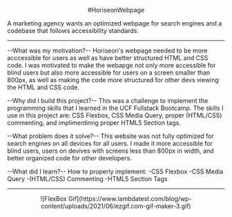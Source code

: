 <p align="center">
    #HoriseonWebpage
</p>
A marketing agency wants an optimized webpage for search engines and a codebase that follows accessibility standards.

-------------------------------------------------------------------------------------------------

--What was my motivation?--
Horiseon's webpage needed to be more acccessible for users as well as have better structured HTML and CSS code. I was motivated to make the webapge not only more accessible for blind users but also more accessible for users on a screen smaller than 800px, as well as making the code more structured for other devs viewing the HTML and CSS code.

--Why did I build this project?--
This was a challenge to implement the programming skills that I learned in the UCF Fullstack Bootcamp. The skills I use in this project are: CSS Flexbox, CSS Media Query, proper (HTML/CSS) commenting, and implimentinng proper HTML5 Section tags.

--What problem does it solve?--
This website was not fully optimized for search engines on all devices for all users. I made it more accessible for blind users, users on devives with screens less than 800px in width, and better organized code for other developers.

--What did I learn?--
  How to properly implement:
    -CSS Flexbox
    -CSS Media Query
    -(HTML/CSS) Commenting
    -HTML5 Section Tags

-------------------------------------------------------------------------------------------------

<p align="center">
    ![FlexBox Gif](https://www.lambdatest.com/blog/wp-content/uploads/2021/06/ezgif.com-gif-maker-3.gif)
</p>
